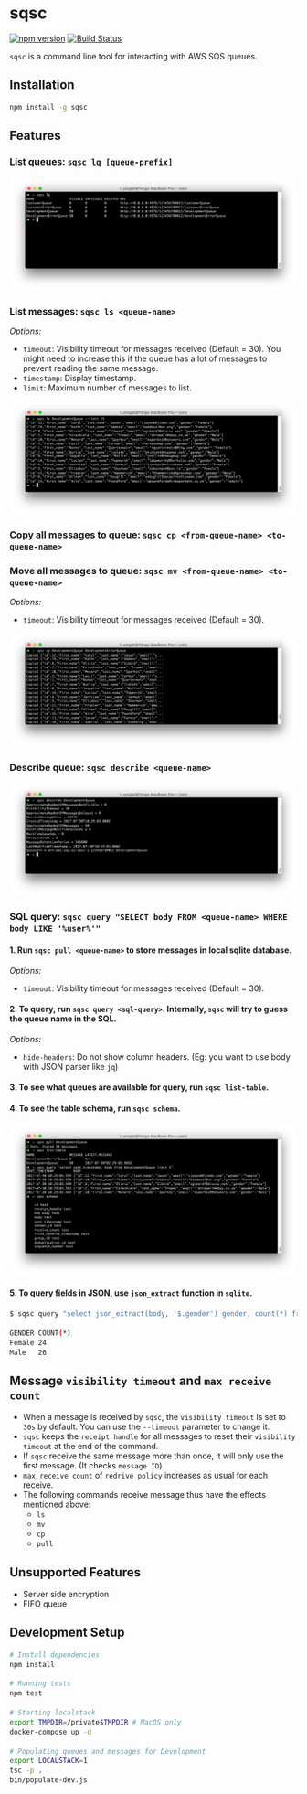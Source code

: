 # sqsc
[![npm version](https://badge.fury.io/js/sqsc.svg)](https://badge.fury.io/js/sqsc)
[![Build Status](https://travis-ci.org/yongfei25/sqsc.svg?branch=master)](https://travis-ci.org/yongfei25/sqsc) 

`sqsc` is a command line tool for interacting with AWS SQS queues.

## Installation
```bash
npm install -g sqsc
```

## Features
### List queues: `sqsc lq [queue-prefix]`
![list queue](./media/list-queue.png)

### List messages: `sqsc ls <queue-name>`
_Options:_
- `timeout`: Visibility timeout for messages received (Default = 30). You might need to increase this if the queue has a lot of messages to prevent reading the same message.
- `timestamp`: Display timestamp.
- `limit`: Maximum number of messages to list.

![list messages](./media/list-message.png)

### Copy all messages to queue: `sqsc cp <from-queue-name> <to-queue-name>`
### Move all messages to queue: `sqsc mv <from-queue-name> <to-queue-name>`
_Options:_
- `timeout`: Visibility timeout for messages received (Default = 30).

![list messages](./media/copy-message.png)

### Describe queue: `sqsc describe <queue-name>`
![describe](./media/describe.png)

### SQL query: `sqsc query "SELECT body FROM <queue-name> WHERE body LIKE '%user%'"`
#### 1. Run `sqsc pull <queue-name>` to store messages in local sqlite database.
_Options:_
- `timeout`: Visibility timeout for messages received (Default = 30).

#### 2. To query, run `sqsc query <sql-query>`. Internally, `sqsc` will try to guess the queue name in the SQL.
_Options:_
- `hide-headers`: Do not show column headers. (Eg: you want to use body with JSON parser like `jq`)

#### 3. To see what queues are available for query, run `sqsc list-table`.
#### 4. To see the table schema, run `sqsc schema`.
![query](./media/query.png)

#### 5. To query fields in JSON, use `json_extract` function in `sqlite`.
```bash
$ sqsc query "select json_extract(body, '$.gender') gender, count(*) from DevelopmentQueue group by 1"

GENDER COUNT(*)
Female 24
Male   26
```

## Message `visibility timeout` and `max receive count`
- When a message is received by `sqsc`, the `visibility timeout` is set to `30s` by default. You can use the `--timeout` parameter to change it.
- `sqsc` keeps the `receipt handle` for all messages to reset their `visibility timeout` at the end of the command.
- If `sqsc` receive the same message more than once, it will only use the first message. (It checks `message ID`)
- `max receive count` of `redrive policy` increases as usual for each receive.
- The following commands receive message thus have the effects mentioned above:
  - `ls`
  - `mv`
  - `cp`
  - `pull`

## Unsupported Features
- Server side encryption
- FIFO queue

## Development Setup
```bash
# Install dependencies
npm install

# Running tests
npm test

# Starting localstack
export TMPDIR=/private$TMPDIR # MacOS only
docker-compose up -d

# Populating queues and messages for Development
export LOCALSTACK=1
tsc -p .
bin/populate-dev.js
```
